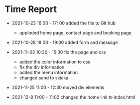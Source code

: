 # Time Report


- 2021-10-23 16:00 - 17: 00 added the file to Git hub 
  - upploded home page, contact page and booking page 

- 2021-10-28 18:00 - 19:00 added form and message 

- 2021-11-03 10:30 - 15:30 fix the page and css 
  - added the color information to css
  - fix the div information 
  - added the menu information 
  - changed send to skicka 

- 2021-11-25 11:00 - 12:30 moved div elements 

- 2021-12-8 11:00 - 11:02 changed the home link to index.html